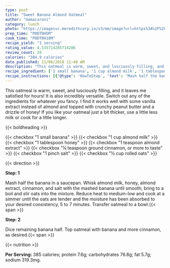 ```yaml
---
type: post
title: "Sweet Banana Almond Oatmeal"
author: "mamacaroni"
category: lunch
photo: "https://imagesvc.meredithcorp.io/v3/mm/image?url=https%3A%2F%2Fimages.media-allrecipes.com%2Fuserphotos%2F1058914.jpg"
prep_time: "P0DT0H5M"
cook_time: "P0DT0H10M"
recipe_yield: "1 serving"
rating_value: 4.535714285714286
review_count: 28
calories: "384.9 calories"
date_published: 11/06/2018 11:40 AM
description: "This oatmeal is warm, sweet, and lusciously filling, and it leaves me satisfied for hours! It is also incredibly versatile. Switch out any of the ingredients for whatever you fancy. I find it works well with some vanilla extract instead of almond and topped with crunchy peanut butter and a drizzle of honey! If you like your oatmeal just a bit thicker, use a little less milk or cook for a little longer."
recipe_ingredient: ['1 small banana', '1 cup almond milk', '1 tablespoon honey', '1 teaspoon almond extract', '¼ teaspoon ground cinnamon, or more to taste', '1 pinch salt', '½ cup rolled oats']
recipe_instructions: [{'@type': 'HowToStep', 'text': 'Mash half the banana in a saucepan. Whisk almond milk, honey, almond extract, cinnamon, and salt with the mashed banana until smooth; bring to a boil and stir oats into the mixture. Reduce heat to medium-low and cook at a simmer until the oats are tender and the moisture has been absorbed to your desired consistency, 5 to 7 minutes. Transfer oatmeal to a bowl.\n'}, {'@type': 'HowToStep', 'text': 'Dice remaining banana half. Top oatmeal with banana and more cinnamon, as desired.\n'}]
---
```


This oatmeal is warm, sweet, and lusciously filling, and it leaves me satisfied for hours! It is also incredibly versatile. Switch out any of the ingredients for whatever you fancy. I find it works well with some vanilla extract instead of almond and topped with crunchy peanut butter and a drizzle of honey! If you like your oatmeal just a bit thicker, use a little less milk or cook for a little longer. 

{{< boldheading >}}

{{< checkbox "1 small banana" >}}
{{< checkbox "1 cup almond milk" >}}
{{< checkbox "1 tablespoon honey" >}}
{{< checkbox "1 teaspoon almond extract" >}}
{{< checkbox "¼ teaspoon ground cinnamon, or more to taste" >}}
{{< checkbox "1 pinch salt" >}}
{{< checkbox "½ cup rolled oats" >}}


{{< direction >}}

**Step: 1**

Mash half the banana in a saucepan. Whisk almond milk, honey, almond extract, cinnamon, and salt with the mashed banana until smooth; bring to a boil and stir oats into the mixture. Reduce heat to medium-low and cook at a simmer until the oats are tender and the moisture has been absorbed to your desired consistency, 5 to 7 minutes. Transfer oatmeal to a bowl.{{< span >}}

**Step: 2**

Dice remaining banana half. Top oatmeal with banana and more cinnamon, as desired.{{< span >}}

{{< nutrition >}}

**Per Serving:** 385 calories; protein 7.6g; carbohydrates 76.8g; fat 5.7g; sodium 319.3mg.